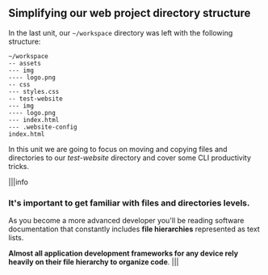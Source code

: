 ## Simplifying our web project directory structure

In the last unit, our `~/workspace` directory was left with the following structure:

```
~/workspace
-- assets
--- img
---- logo.png
-- css
--- styles.css
-- test-website
--- img
---- logo.png
--- index.html
--- .website-config
index.html
```

In this unit we are going to focus on moving and copying files and directories to our _test-website_ directory and cover some CLI productivity tricks.

|||info
### It's important to get familiar with files and directories levels.

As you become a more advanced developer you'll be reading software documentation that constantly includes __file hierarchies__ represented as text lists.

__Almost all application development frameworks for any device rely heavily on their file hierarchy to organize code__.
|||
